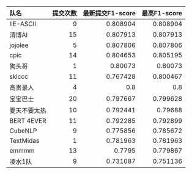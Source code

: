 | 队名         |   提交次数 |   最新提交F1-score |   最高F1-score |
|:-------------|-----------:|-------------------:|---------------:|
| IIE-ASCII    |          9 |           0.808904 |       0.808904 |
| 清博AI       |         15 |           0.807913 |       0.807913 |
| jojolee      |          5 |           0.807806 |       0.807806 |
| cpic         |         14 |           0.804653 |       0.805195 |
| 狗头哥       |          1 |           0.80073  |       0.80073  |
| sklccc       |         11 |           0.767428 |       0.800467 |
| 高贵录人     |          4 |           0.8      |       0.8      |
| 宝宝巴士     |         20 |           0.797667 |       0.799628 |
| 夏天不要太热 |         10 |           0.792441 |       0.79688  |
| BERT 4EVER   |         11 |           0.792285 |       0.792899 |
| CubeNLP      |          9 |           0.775856 |       0.785672 |
| TextMidas    |          1 |           0.781963 |       0.781963 |
| emmmm        |         13 |           0.7795   |       0.779867 |
| 凌水1队      |          9 |           0.731087 |       0.751136 |